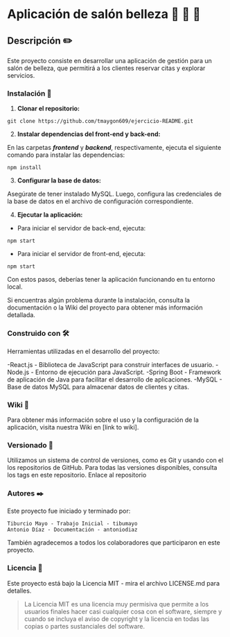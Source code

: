 # Aplicación de salón belleza :haircut: :nail_care: :massage:

## Descripción :pencil2:

Este proyecto consiste en desarrollar una aplicación de gestión para un salón de belleza, que permitirá a los clientes reservar citas y explorar servicios.

### Instalación 🔧

1. **Clonar el repositorio:**

~~~
git clone https://github.com/tmaygon609/ejercicio-README.git
~~~

2. **Instalar dependencias del front-end y back-end:**

En las carpetas ***frontend*** y ***backend***, respectivamente, ejecuta el siguiente comando para instalar las dependencias:

~~~
npm install
~~~

3. **Configurar la base de datos:**

Asegúrate de tener instalado MySQL. Luego, configura las credenciales de la base de datos en el archivo de configuración correspondiente.

4. **Ejecutar la aplicación:**

- Para iniciar el servidor de back-end, ejecuta:

~~~
npm start
~~~

- Para iniciar el servidor de front-end, ejecuta:

~~~
npm start
~~~

Con estos pasos, deberías tener la aplicación funcionando en tu entorno local.

Si encuentras algún problema durante la instalación, consulta la documentación o la Wiki del proyecto para obtener más información detallada.



### Construido con 🛠️

Herramientas utilizadas en el desarrollo del proyecto:

-React.js - Biblioteca de JavaScript para construir interfaces de usuario.
-Node.js - Entorno de ejecución para JavaScript.
-Spring Boot - Framework de aplicación de Java para facilitar el desarrollo de aplicaciones.
-MySQL - Base de datos MySQL para almacenar datos de clientes y citas.

### Wiki 📖

Para obtener más información sobre el uso y la configuración de la aplicación, visita nuestra Wiki en [link to wiki].

### Versionado 📌

Utilizamos un sistema de control de versiones, como es Git y usando con el los repositorios de GitHub. Para todas las versiones disponibles, consulta los tags en este repositorio.
Enlace al repositorio

### Autores ✒️

Este proyecto fue iniciado y terminado por:

    Tiburcio Mayo - Trabajo Inicial - tibumayo
    Antonio Díaz - Documentación - antoniodiaz

También agradecemos a todos los colaboradores que participaron en este proyecto.

### Licencia 📄

Este proyecto está bajo la Licencia MIT - mira el archivo LICENSE.md para detalles.

> La Licencia MIT es una licencia muy permisiva que permite a los usuarios finales hacer casi cualquier cosa con el software, siempre y cuando se incluya el aviso de copyright y la licencia en todas las copias o partes sustanciales del software.


